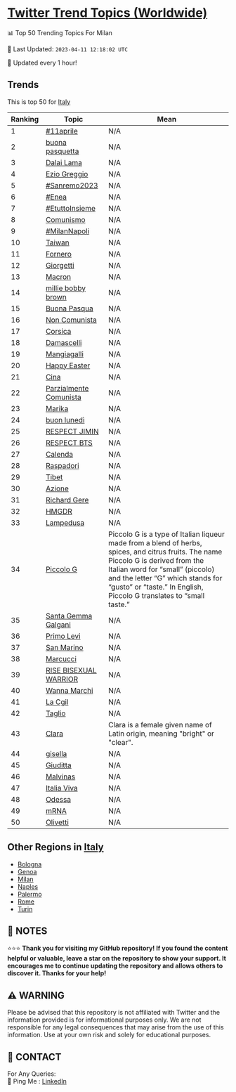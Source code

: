 [Twitter Trend Topics (Worldwide)](https://github.com/ErcinDedeoglu/Twitter-Trend-Topics)
==========


📊 Top 50 Trending Topics For Milan

📆 Last Updated: `2023-04-11 12:18:02 UTC`

🔧 Updated every 1 hour!


## Trends

This is top 50 for [Italy](</Italy>)

| Ranking | Topic | Mean |
| ------- | ------------ | ------------ |
| 1 | [#11aprile](http://twitter.com/search?q=%2311aprile) | N/A |
| 2 | [buona pasquetta](http://twitter.com/search?q=buona+pasquetta) | N/A |
| 3 | [Dalai Lama](http://twitter.com/search?q=Dalai+Lama) | N/A |
| 4 | [Ezio Greggio](http://twitter.com/search?q=Ezio+Greggio) | N/A |
| 5 | [#Sanremo2023](http://twitter.com/search?q=%23Sanremo2023) | N/A |
| 6 | [#Enea](http://twitter.com/search?q=%23Enea) | N/A |
| 7 | [#EtuttoInsieme](http://twitter.com/search?q=%23EtuttoInsieme) | N/A |
| 8 | [Comunismo](http://twitter.com/search?q=Comunismo) | N/A |
| 9 | [#MilanNapoli](http://twitter.com/search?q=%23MilanNapoli) | N/A |
| 10 | [Taiwan](http://twitter.com/search?q=Taiwan) | N/A |
| 11 | [Fornero](http://twitter.com/search?q=Fornero) | N/A |
| 12 | [Giorgetti](http://twitter.com/search?q=Giorgetti) | N/A |
| 13 | [Macron](http://twitter.com/search?q=Macron) | N/A |
| 14 | [millie bobby brown](http://twitter.com/search?q=millie+bobby+brown) | N/A |
| 15 | [Buona Pasqua](http://twitter.com/search?q=Buona+Pasqua) | N/A |
| 16 | [Non Comunista](http://twitter.com/search?q=Non+Comunista) | N/A |
| 17 | [Corsica](http://twitter.com/search?q=Corsica) | N/A |
| 18 | [Damascelli](http://twitter.com/search?q=Damascelli) | N/A |
| 19 | [Mangiagalli](http://twitter.com/search?q=Mangiagalli) | N/A |
| 20 | [Happy Easter](http://twitter.com/search?q=Happy+Easter) | N/A |
| 21 | [Cina](http://twitter.com/search?q=Cina) | N/A |
| 22 | [Parzialmente Comunista](http://twitter.com/search?q=Parzialmente+Comunista) | N/A |
| 23 | [Marika](http://twitter.com/search?q=Marika) | N/A |
| 24 | [buon lunedì](http://twitter.com/search?q=buon+luned%c3%ac) | N/A |
| 25 | [RESPECT JIMIN](http://twitter.com/search?q=RESPECT+JIMIN) | N/A |
| 26 | [RESPECT BTS](http://twitter.com/search?q=RESPECT+BTS) | N/A |
| 27 | [Calenda](http://twitter.com/search?q=Calenda) | N/A |
| 28 | [Raspadori](http://twitter.com/search?q=Raspadori) | N/A |
| 29 | [Tibet](http://twitter.com/search?q=Tibet) | N/A |
| 30 | [Azione](http://twitter.com/search?q=Azione) | N/A |
| 31 | [Richard Gere](http://twitter.com/search?q=Richard+Gere) | N/A |
| 32 | [HMGDR](http://twitter.com/search?q=HMGDR) | N/A |
| 33 | [Lampedusa](http://twitter.com/search?q=Lampedusa) | N/A |
| 34 | [Piccolo G](http://twitter.com/search?q=Piccolo+G) | Piccolo G is a type of Italian liqueur made from a blend of herbs, spices, and citrus fruits. The name Piccolo G is derived from the Italian word for “small” (piccolo) and the letter “G” which stands for “gusto” or “taste.” In English, Piccolo G translates to “small taste.” |
| 35 | [Santa Gemma Galgani](http://twitter.com/search?q=Santa+Gemma+Galgani) | N/A |
| 36 | [Primo Levi](http://twitter.com/search?q=Primo+Levi) | N/A |
| 37 | [San Marino](http://twitter.com/search?q=San+Marino) | N/A |
| 38 | [Marcucci](http://twitter.com/search?q=Marcucci) | N/A |
| 39 | [RISE BISEXUAL WARRIOR](http://twitter.com/search?q=RISE+BISEXUAL+WARRIOR) | N/A |
| 40 | [Wanna Marchi](http://twitter.com/search?q=Wanna+Marchi) | N/A |
| 41 | [La Cgil](http://twitter.com/search?q=La+Cgil) | N/A |
| 42 | [Taglio](http://twitter.com/search?q=Taglio) | N/A |
| 43 | [Clara](http://twitter.com/search?q=Clara) | Clara is a female given name of Latin origin, meaning "bright" or "clear". |
| 44 | [gisella](http://twitter.com/search?q=gisella) | N/A |
| 45 | [Giuditta](http://twitter.com/search?q=Giuditta) | N/A |
| 46 | [Malvinas](http://twitter.com/search?q=Malvinas) | N/A |
| 47 | [Italia Viva](http://twitter.com/search?q=Italia+Viva) | N/A |
| 48 | [Odessa](http://twitter.com/search?q=Odessa) | N/A |
| 49 | [mRNA](http://twitter.com/search?q=mRNA) | N/A |
| 50 | [Olivetti](http://twitter.com/search?q=Olivetti) | N/A |



## Other Regions in [Italy](</Italy>)

* [Bologna](</Italy/Bologna.md>)
* [Genoa](</Italy/Genoa.md>)
* [Milan](</Italy/Milan.md>)
* [Naples](</Italy/Naples.md>)
* [Palermo](</Italy/Palermo.md>)
* [Rome](</Italy/Rome.md>)
* [Turin](</Italy/Turin.md>)



## 📝 NOTES

⭐⭐⭐ **Thank you for visiting my GitHub repository! If you found the content helpful or valuable, leave a star on the repository to show your support. It encourages me to continue updating the repository and allows others to discover it. Thanks for your help!**


## ⚠️ WARNING

Please be advised that this repository is not affiliated with Twitter and the information provided is for informational purposes only. We are not responsible for any legal consequences that may arise from the use of this information. Use at your own risk and solely for educational purposes.


## 📨 CONTACT

 For Any Queries:  
            🏓 Ping Me : [LinkedIn](https://www.linkedin.com/in/ercindedeoglu/)

